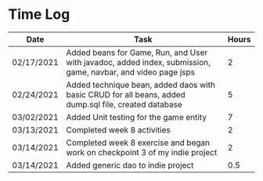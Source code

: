 # Time Log

| Date | Task | Hours |
|------|------|-------|
|02/17/2021|Added beans for Game, Run, and User with javadoc, added index, submission, game, navbar, and video page jsps|2|
|02/24/2021|Added technique bean, added daos with basic CRUD for all beans, added dump.sql file, created database|5|
|03/02/2021| Added Unit testing for the game entity|7|
|03/13/2021|Completed week 8 activities|2|
|03/14/2021|Completed week 8 exercise and began work on checkpoint 3 of my indie project|2|
|03/14/2021|Added generic dao to indie project|0.5|